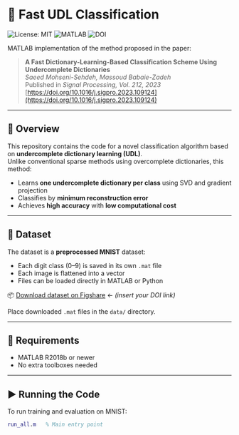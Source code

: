 # 🚀 Fast UDL Classification

![License: MIT](https://img.shields.io/badge/License-MIT-green.svg)
![MATLAB](https://img.shields.io/badge/MATLAB-R2018b+-orange.svg)
![DOI](https://img.shields.io/badge/DOI-10.1016%2Fj.sigpro.2023.109124-blue)

MATLAB implementation of the method proposed in the paper:

> **A Fast Dictionary-Learning-Based Classification Scheme Using Undercomplete Dictionaries**  
> *Saeed Mohseni-Sehdeh, Massoud Babaie-Zadeh*  
> Published in *Signal Processing, Vol. 212, 2023*  
> [https://doi.org/10.1016/j.sigpro.2023.109124](https://doi.org/10.1016/j.sigpro.2023.109124)

---

## 🧠 Overview

This repository contains the code for a novel classification algorithm based on **undercomplete dictionary learning (UDL)**.  
Unlike conventional sparse methods using overcomplete dictionaries, this method:

- Learns **one undercomplete dictionary per class** using SVD and gradient projection
- Classifies by **minimum reconstruction error**
- Achieves **high accuracy** with **low computational cost**

---

## 📁 Dataset

The dataset is a **preprocessed MNIST** dataset:

- Each digit class (0–9) is saved in its own `.mat` file
- Each image is flattened into a vector
- Files can be loaded directly in MATLAB or Python

📦 [Download dataset on Figshare](https://doi.org/...) ← *(insert your DOI link)*

Place downloaded `.mat` files in the `data/` directory.

---

## 🔧 Requirements

- MATLAB R2018b or newer
- No extra toolboxes needed

---

## ▶️ Running the Code

To run training and evaluation on MNIST:

```matlab
run_all.m   % Main entry point
